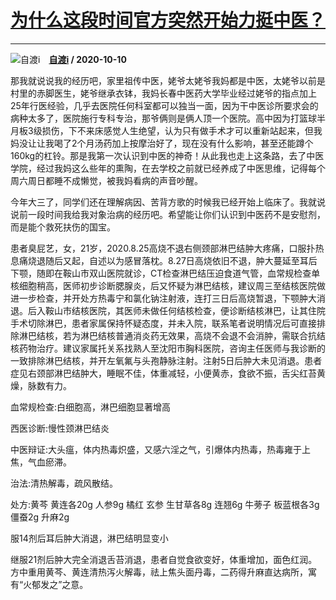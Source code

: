# [为什么这段时间官方突然开始力挺中医？](https://www.zhihu.com/answer/1516091505)

-----------------------------------------------------------------

![自渡i](https://pic1.zhimg.com/v2-426cda1aa065c01069896aac37422794.jpg?source=1940ef5c "自渡i")&emsp;**[自渡i](https://www.zhihu.com/people/deng-yu-xuan-63) / 2020-10-10**

那我就说说我的经历吧，家里祖传中医，姥爷太姥爷我妈都是中医，太姥爷以前是村里的赤脚医生，姥爷继承衣钵，我妈长春中医药大学毕业经过姥爷的指点加上25年行医经验，几乎去医院任何科室都可以独当一面，因为干中医诊所要求会的病种太多了，医院施行专科专治，那爷俩则是俩人顶一个医院。高中因为打篮球半月板3级损伤，下不来床感觉人生绝望，认为只有做手术才可以重新站起来，但我妈没让让我喝了2个月汤药加上按摩治好了，现在没有什么影响，甚至还能蹲个160kg的杠铃。那是我第一次认识到中医的神奇！从此我也走上这条路，去了中医学院，经过我妈这么些年的熏陶，在去学校之前就已经养成了中医思维，记得每个周六周日都睡不成懒觉，被我妈看病的声音吵醒。

今年大三了，同学们还在理解病因、苦背方歌的时候我已经开始上临床了。我就说说前一段时间我给我对象治病的经历吧。希望能让你们认识到中医药不是安慰剂，而是能个救死扶伤的国宝。





患者臭屁艺，女，21岁，2020.8.25高烧不退右侧颈部淋巴结肿大疼痛，口服扑热息痛烧退随后又起，自述以为感冒落枕。8.27日高烧依旧不退，肿大蔓延至耳后下颚，随即在鞍山市双山医院就诊，CT检查淋巴结压迫食道气管，血常规检查单核细胞稍高，医师初步诊断腮腺炎，后又怀疑为淋巴结核，建议周三至结核医院做进一步检查，并开处方热毒宁和氯化钠注射液，连打三日后高烧暂退，下颚肿大消退。后入鞍山市结核医院，其医师未做任何结核检查，便诊断结核淋巴，让其住院手术切除淋巴，患者家属保持怀疑态度，并未入院，联系笔者说明情况后可直接排除淋巴结核，若为淋巴结核普通消炎药无效果，高烧不会退不会消肿，需联合抗结核药物治疗。建议家属托关系找熟人至沈阳市胸科医院，咨询主任医师与我诊断的一致排除淋巴结核，并开左氧氟与头孢静脉注射。注射5日后肿大未见消退。患者症见右颈部淋巴结肿大，睡眠不佳，体重减轻，小便黄赤，食欲不振，舌尖红苔黄燥，脉数有力。

血常规检查:白细胞高，淋巴细胞显著增高

西医诊断:慢性颈淋巴结炎

中医辩证:大头瘟，体内热毒炽盛，又感六淫之气，引爆体内热毒，热毒雍于上焦，气血瘀滞。

治法:清热解毒，疏风散结。

处方:黄芩  黄连各20g   人参9g  橘红  玄参  生甘草各8g   连翘6g  牛蒡子 板蓝根各3g 僵蚕2g  升麻2g

服14剂后耳后肿大消退，淋巴结明显变小

继服21剂后肿大完全消退舌苔消退，患者自觉食欲变好，体重增加，面色红润。方中重用黄芩、黄连清热泻火解毒，祛上焦头面丹毒，二药得升麻直达病所，寓有“火郁发之”之意。

